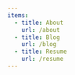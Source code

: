 ```yaml
---
items:
  - title: About
    url: /about
  - title: Blog
    url: /blog
  - title: Resume
    url: /resume
---
```

